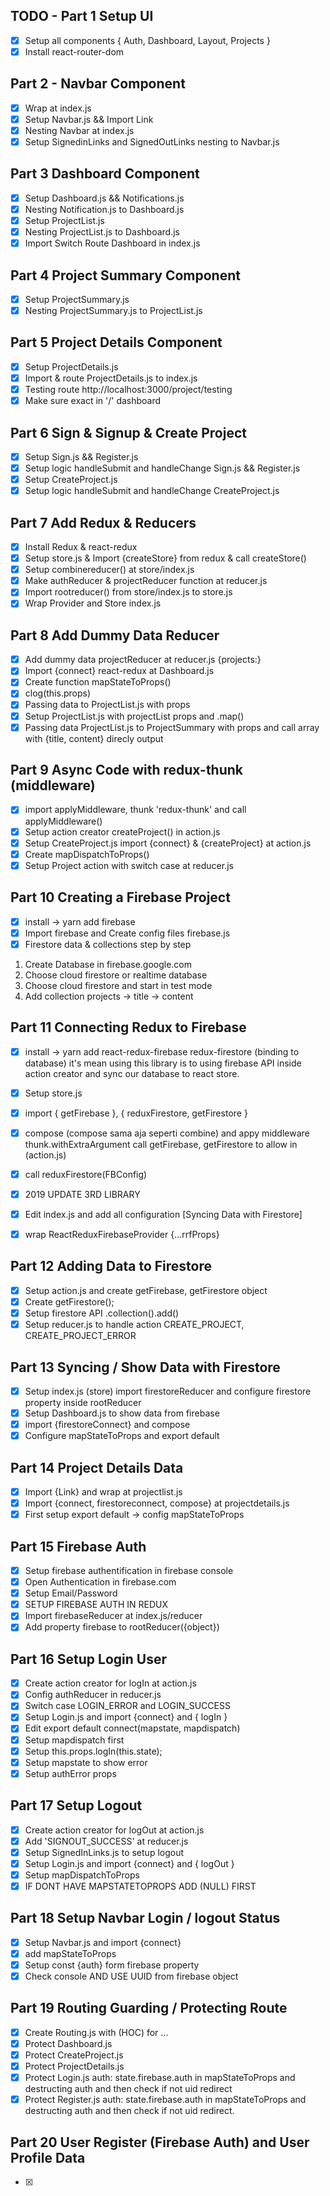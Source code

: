 ## TODO - Part 1 Setup UI

- [x] Setup all components { Auth, Dashboard, Layout, Projects }
- [x] Install react-router-dom

## Part 2 - Navbar Component

- [x] Wrap <BrowserCompnent> at index.js
- [x] Setup Navbar.js && Import Link
- [x] Nesting Navbar at index.js
- [x] Setup SignedinLinks and SignedOutLinks nesting to Navbar.js

## Part 3 Dashboard Component

- [x] Setup Dashboard.js && Notifications.js
- [x] Nesting Notification.js to Dashboard.js
- [x] Setup ProjectList.js
- [x] Nesting ProjectList.js to Dashboard.js
- [x] Import Switch Route Dashboard in index.js

## Part 4 Project Summary Component

- [x] Setup ProjectSummary.js
- [x] Nesting ProjectSummary.js to ProjectList.js

## Part 5 Project Details Component

- [x] Setup ProjectDetails.js
- [x] Import & route ProjectDetails.js to index.js
- [x] Testing route http://localhost:3000/project/testing
- [x] Make sure exact in '/' dashboard

## Part 6 Sign & Signup & Create Project

- [x] Setup Sign.js && Register.js
- [x] Setup logic handleSubmit and handleChange Sign.js && Register.js
- [x] Setup CreateProject.js
- [x] Setup logic handleSubmit and handleChange CreateProject.js

## Part 7 Add Redux & Reducers

- [x] Install Redux & react-redux
- [x] Setup store.js & Import {createStore} from redux & call createStore()
- [x] Setup combinereducer() at store/index.js
- [x] Make authReducer & projectReducer function at reducer.js
- [x] Import rootreducer() from store/index.js to store.js
- [x] Wrap Provider and Store index.js

## Part 8 Add Dummy Data Reducer

- [x] Add dummy data projectReducer at reducer.js {projects:}
- [x] Import {connect} react-redux at Dashboard.js
- [x] Create function mapStateToProps()
- [x] clog(this.props)
- [x] Passing data to ProjectList.js with props <ProjectList projectlist={tampilProject} />
- [x] Setup ProjectList.js with projectList props and .map()
- [x] Passing data ProjectList.js to ProjectSummary with props and call array with {title, content} direcly output

## Part 9 Async Code with redux-thunk (middleware)

- [x] import applyMiddleware, thunk 'redux-thunk' and call applyMiddleware()
- [x] Setup action creator createProject() in action.js
- [x] Setup CreateProject.js import {connect} & {createProject} at action.js
- [x] Create mapDispatchToProps()
- [x] Setup Project action with switch case at reducer.js

## Part 10 Creating a Firebase Project

- [x] install -> yarn add firebase
- [x] Import firebase and Create config files firebase.js
- [x] Firestore data & collections step by step

1. Create Database in firebase.google.com
2. Choose cloud firestore or realtime database
3. Choose cloud firestore and start in test mode
4. Add collection projects -> title -> content

## Part 11 Connecting Redux to Firebase

- [x] install -> yarn add react-redux-firebase redux-firestore (binding to database) it's mean using this library is to using firebase API inside action creator and sync our database to react store.
- [x] Setup store.js
- [x] import { getFirebase }, { reduxFirestore, getFirestore }
- [x] compose (compose sama aja seperti combine) and appy middleware thunk.withExtraArgument call getFirebase, getFirestore to allow in (action.js)
- [x] call reduxFirestore(FBConfig)

- [x] 2019 UPDATE 3RD LIBRARY
- [x] Edit index.js and add all configuration [Syncing Data with Firestore]
- [x] wrap ReactReduxFirebaseProvider {...rrfProps}

## Part 12 Adding Data to Firestore

- [x] Setup action.js and create getFirebase, getFirestore object
- [x] Create getFirestore();
- [x] Setup firestore API .collection().add()
- [x] Setup reducer.js to handle action CREATE_PROJECT, CREATE_PROJECT_ERROR

## Part 13 Syncing / Show Data with Firestore

- [x] Setup index.js (store) import firestoreReducer and configure firestore property inside rootReducer
- [x] Setup Dashboard.js to show data from firebase
- [x] import {firestoreConnect} and compose
- [x] Configure mapStateToProps and export default

## Part 14 Project Details Data

- [x] Import {Link} and wrap at projectlist.js
- [x] Import {connect, firestoreconnect, compose} at projectdetails.js
- [x] First setup export default -> config mapStateToProps

## Part 15 Firebase Auth

- [x] Setup firebase authentification in firebase console
- [x] Open Authentication in firebase.com
- [x] Setup Email/Password
- [x] SETUP FIREBASE AUTH IN REDUX
- [x] Import firebaseReducer at index.js/reducer
- [x] Add property firebase to rootReducer({object})

## Part 16 Setup Login User

- [x] Create action creator for logIn at action.js
- [x] Config authReducer in reducer.js
- [x] Switch case LOGIN_ERROR and LOGIN_SUCCESS
- [x] Setup Login.js and import {connect} and { logIn }
- [x] Edit export default connect(mapstate, mapdispatch)
- [x] Setup mapdispatch first
- [x] Setup this.props.logIn(this.state);
- [x] Setup mapstate to show error
- [x] Setup authError props

## Part 17 Setup Logout

- [x] Create action creator for logOut at action.js
- [x] Add 'SIGNOUT_SUCCESS' at reducer.js
- [x] Setup SignedInLinks.js to setup logout
- [x] Setup Login.js and import {connect} and { logOut }
- [x] Setup mapDispatchToProps
- [x] IF DONT HAVE MAPSTATETOPROPS ADD (NULL) FIRST

## Part 18 Setup Navbar Login / logout Status

- [x] Setup Navbar.js and import {connect}
- [x] add mapStateToProps
- [x] Setup const {auth} form firebase property
- [x] Check console AND USE UUID from firebase object

## Part 19 Routing Guarding / Protecting Route

- [x] Create Routing.js with (HOC) for ...
- [x] Protect Dashboard.js
- [x] Protect CreateProject.js
- [x] Protect ProjectDetails.js
- [x] Protect Login.js auth: state.firebase.auth in mapStateToProps and destructing auth and then check if not uid redirect
- [x] Protect Register.js auth: state.firebase.auth in mapStateToProps and destructing auth and then check if not uid redirect.

## Part 20 User Register (Firebase Auth) and User Profile Data

- [x]
